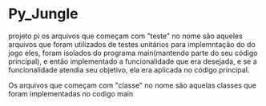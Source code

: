 # Py_Jungle
projeto pi
os arquivos que começam com "teste" no nome são aqueles arquivos que foram utilizados de testes unitários para implemntação do do jogo eles, foram isolados do programa main(mantendo parte do seu código principal), e então implementado a funcionalidade que era desejada, e se a funcionalidade atendia seu objetivo, ela era aplicada no código principal. 

Os arquivos que começam com "classe" no nome são aquelas classes que foram implementadas no codigo main

